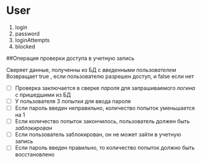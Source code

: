 # User
1. login
1. password
1. loginAttempts
1. blocked

##Операция проверки доступа в учетную запись

Сверяет данные, полученны из БД с _*введенными пользователем*_
Возвращает true , если пользователю разрешен доступ, и false если нет

- [ ] Проверка заключается в сверке _*пароля*_ для запрашиваемого _*логина*_ с пришедшими из БД
- [ ] У пользователя 3 _*попытки*_ для ввода пароля
- [ ] Если пароль введен неправильно, количество попыток уменьшается на 1
- [ ] Если количество попыток закончилось, пользователь должен быть _*заблокирован*_
- [ ] Если пользователь заблокирован, он не может зайти в учетную запись
- [ ] Если пароль введен правильно, то количество попыток должно быть восстановлено